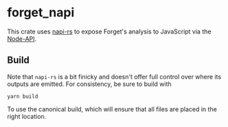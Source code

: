 # forget_napi

This crate uses [napi-rs](https://napi.rs/) to expose Forget's analysis to JavaScript via the [Node-API](https://nodejs.org/api/n-api.html#node-api).

## Build

Note that `napi-rs` is a bit finicky and doesn't offer full control over where its outputs are emitted. For consistency, be sure to build with

```
yarn build
```

To use the canonical build, which will ensure that all files are placed in the right location.